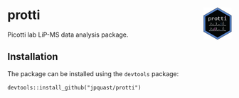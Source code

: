 # protti <img src="man/figures/protti_logo.png" align="right" width="12.5%"/>
Picotti lab LiP-MS data analysis package. 

## Installation
The package can be installed using the `devtools` package: 
```{r eval = FALSE}
devtools::install_github("jpquast/protti")
```

